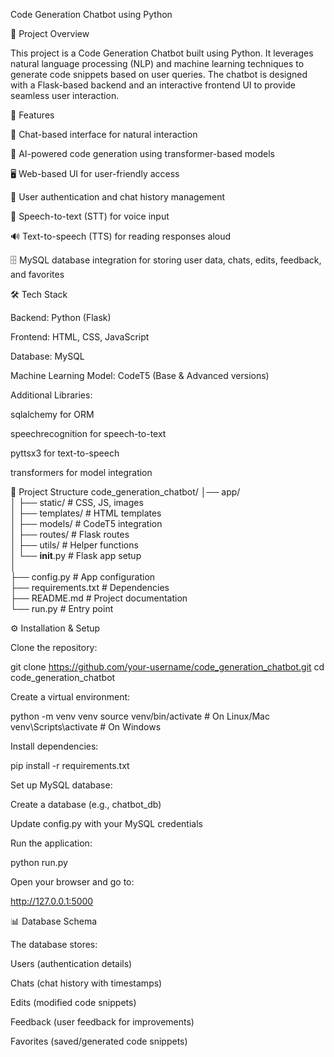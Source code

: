 Code Generation Chatbot using Python

📌 Project Overview

This project is a Code Generation Chatbot built using Python. It leverages natural language processing (NLP) and machine learning techniques to generate code snippets based on user queries. The chatbot is designed with a Flask-based backend and an interactive frontend UI to provide seamless user interaction.

🚀 Features

💬 Chat-based interface for natural interaction

🧠 AI-powered code generation using transformer-based models

🖥️ Web-based UI for user-friendly access

🔐 User authentication and chat history management

🎤 Speech-to-text (STT) for voice input

🔊 Text-to-speech (TTS) for reading responses aloud

🗄️ MySQL database integration for storing user data, chats, edits, feedback, and favorites

🛠️ Tech Stack

Backend: Python (Flask)

Frontend: HTML, CSS, JavaScript

Database: MySQL

Machine Learning Model: CodeT5 (Base & Advanced versions)

Additional Libraries:

sqlalchemy for ORM

speechrecognition for speech-to-text

pyttsx3 for text-to-speech

transformers for model integration

📂 Project Structure
code_generation_chatbot/
│── app/  
│   ├── static/        # CSS, JS, images  
│   ├── templates/     # HTML templates  
│   ├── models/        # CodeT5 integration  
│   ├── routes/        # Flask routes  
│   ├── utils/         # Helper functions  
│   └── __init__.py    # Flask app setup  
│  
├── config.py          # App configuration  
├── requirements.txt   # Dependencies  
├── README.md          # Project documentation  
└── run.py             # Entry point  

⚙️ Installation & Setup

Clone the repository:

git clone https://github.com/your-username/code_generation_chatbot.git
cd code_generation_chatbot


Create a virtual environment:

python -m venv venv
source venv/bin/activate   # On Linux/Mac
venv\Scripts\activate      # On Windows


Install dependencies:

pip install -r requirements.txt


Set up MySQL database:

Create a database (e.g., chatbot_db)

Update config.py with your MySQL credentials

Run the application:

python run.py


Open your browser and go to:

http://127.0.0.1:5000

📊 Database Schema

The database stores:

Users (authentication details)

Chats (chat history with timestamps)

Edits (modified code snippets)

Feedback (user feedback for improvements)

Favorites (saved/generated code snippets)
